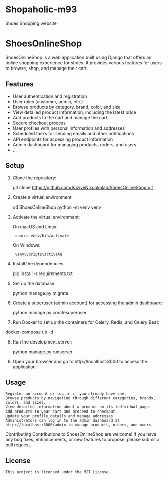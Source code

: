 # Shopaholic-m93
Shoes Shopping website

# ShoesOnlineShop

ShoesOnlineShop is a web application built using Django that offers an online shopping experience for shoes. It provides various features for users to browse, shop, and manage their cart.

## Features

- User authentication and registration
- User roles (customer, admin, etc.)
- Browse products by category, brand, color, and size
- View detailed product information, including the latest price
- Add products to the cart and manage the cart
- Secure checkout process
- User profiles with personal information and addresses
- Scheduled tasks for sending emails and other notifications
- API endpoints for accessing product information
- Admin dashboard for managing products, orders, and users
- ...

## Setup

1. Clone the repository:

   
   git clone https://github.com/RaziyeNikookolah/ShoesOnlineShop.git

2. Create a virtual environment:

    cd ShoesOnlineShop
    python -m venv venv


3. Activate the virtual environment:

    On macOS and Linux: 

        source venv/bin/activate

    On Windows:

        venv\Scripts\activate

4. Install the dependencies:
    
    pip install -r requirements.txt

5. Set up the database:

    python manage.py migrate

6. Create a superuser (admin account) for accessing the admin dashboard:

    python manage.py createsuperuser


7. Run Docker to set up the containers for Celery, Redis, and Celery Beat:

docker-compose up -d

8. Run the development server:

    python manage.py runserver

9. Open your browser and go to http://localhost:8000 to access the application.


## Usage
    Register an account or log in if you already have one.
    Browse products by navigating through different categories, brands, colors, and sizes.
    View detailed information about a product on its individual page.
    Add products to your cart and proceed to checkout.
    Update your profile details and manage addresses.
    Administrators can log in to the admin dashboard at http://localhost:8000/admin to manage products, orders, and users.
Contributing
    Contributions to ShoesOnlineShop are welcome! If you have any bug fixes, enhancements, or new features to propose, please submit a pull request.

## License
    This project is licensed under the MIT License.

